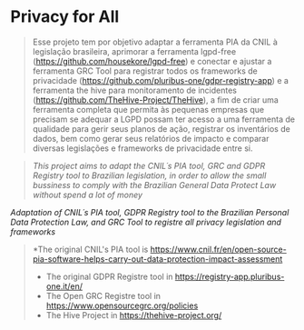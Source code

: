 # Privacy for All
>Esse projeto tem por objetivo adaptar a ferramenta PIA da CNIL à legislação brasileira, aprimorar a ferramenta lgpd-free (https://github.com/housekore/lgpd-free) e conectar e ajustar a ferramenta GRC Tool para registrar todos os frameworks de privacidade (https://github.com/pluribus-one/gdpr-registry-app) e a ferramenta the hive para monitoramento de incidentes (https://github.com/TheHive-Project/TheHive), a fim de criar uma ferramenta completa que permita às pequenas empresas que precisam se adequar a LGPD possam ter acesso a uma ferramenta de qualidade para gerir seus planos de ação, registrar os inventários de dados, bem como gerar seus relatórios de impacto e comparar diversas legislações e frameworks de privacidade entre si.

>*This project aims to adapt the CNIL´s PIA tool, GRC and GDPR Registry tool to Brazilian legislation, in order to allow the small bussiness to comply with the Brazilian General Data Protect Law without spend a lot of money*

*Adaptation of CNIL´s PIA tool, GDPR Registry tool to the Brazilian Personal Data Protection Law, and GRC Tool to registre all privacy legislation and frameworks*
>*The original CNIL's PIA tool is https://www.cnil.fr/en/open-source-pia-software-helps-carry-out-data-protection-impact-assessment
>* The original GDPR Registre tool in https://registry-app.pluribus-one.it/en/
>* The Open GRC Registre tool in https://www.opensourcegrc.org/policies
>* The Hive Project in https://thehive-project.org/  
